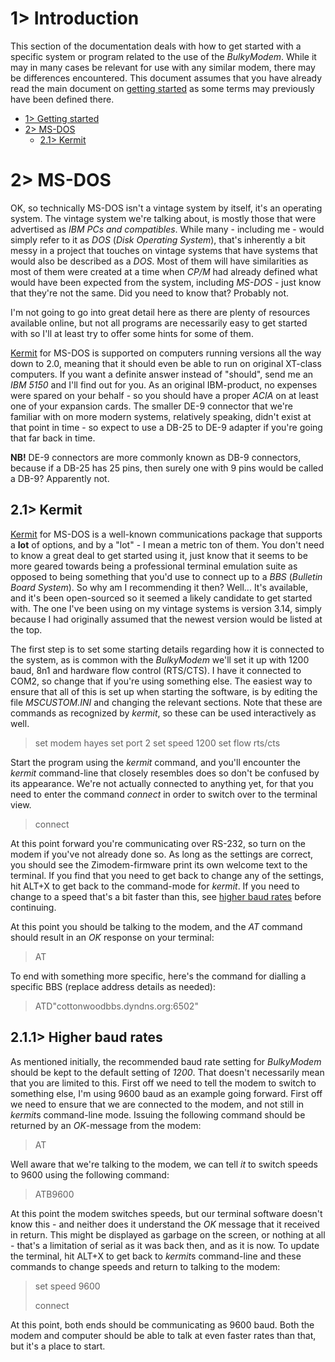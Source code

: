 # 1> Introduction
This section of the documentation deals with how to get started with a specific system or program related to the use of the *BulkyModem*. While it may in many cases be relevant for use with any similar modem, there may be differences encountered. This document assumes that you have already read the main document on [getting started](https://github.com/tebl/BulkyModem/blob/main/documentation/getting_started.md) as some terms may previously have been defined there.

- [1> Getting started](https://github.com/tebl/BulkyModem/blob/main/documentation/getting_started.md)
- [2> MS-DOS](#2-ms-dos)
  - [2.1> Kermit](#21-kermit) 

# 2> MS-DOS
OK, so technically MS-DOS isn't a vintage system by itself, it's an operating system. The vintage system we're talking about, is mostly those that were advertised as *IBM PCs and compatibles*. While many - including me - would simply refer to it as *DOS* (*Disk Operating System*), that's inherently a bit messy in a project that touches on vintage systems that have systems that would also be described as a *DOS*. Most of them will have similarities as most of them were created at a time when *CP/M* had already defined what would have been expected from the system, including *MS-DOS* - just know that they're not the same. Did you need to know that? Probably not. 

I'm not going to go into great detail here as there are plenty of resources available online, but not all programs are necessarily easy to get started with so I'll at least try to offer some hints for some of them.

[Kermit](#21-kermit) for MS-DOS is supported on computers running versions all the way down to 2.0, meaning that it should even be able to run on original XT-class computers. If you want a definite answer instead of "should", send me an *IBM 5150* and I'll find out for you. As an original IBM-product, no expenses were spared on your behalf - so you should have a proper *ACIA* on at least one of your expansion cards. The smaller DE-9 connector that we're familiar with on more modern systems, relatively speaking, didn't exist at that point in time - so expect to use a DB-25 to DE-9 adapter if you're going that far back in time.

**NB!** DE-9 connectors are more commonly known as DB-9 connectors, because if a DB-25 has 25 pins, then surely one with 9 pins would be called a DB-9? Apparently not.

## 2.1> Kermit
[Kermit](https://www.kermitproject.org/mskermit.html) for MS-DOS is a well-known communications package that supports a **lot** of options, and by a "lot" - I mean a metric ton of them. You don't need to know a great deal to get started using it, just know that it seems to be more geared towards being a professional terminal emulation suite as opposed to being something that you'd use to connect up to a *BBS* (*Bulletin Board System*). So why am I recommending it then? Well... It's available, and it's been open-sourced so it seemed a likely candidate to get started with. The one I've been using on my vintage systems is version 3.14, simply because I had originally assumed that the newest version would be listed at the top.

The first step is to set some starting details regarding how it is connected to the system, as is common with the *BulkyModem* we'll set it up with 1200 baud, 8n1 and hardware flow control (RTS/CTS). I have it connected to COM2, so change that if you're using something else. The easiest way to ensure that all of this is set up when starting the software, is by editing the file *MSCUSTOM.INI* and changing the relevant sections. Note that these are commands as recognized by *kermit*, so these can be used interactively as well.
> set modem hayes
> set port 2
> set speed 1200
> set flow rts/cts

Start the program using the *kermit* command, and you'll encounter the *kermit* command-line that closely resembles does so don't be confused by its appearance. We're not actually connected to anything yet, for that you need to enter the command *connect* in order to switch over to the terminal view.
> connect

At this point forward you're communicating over RS-232, so turn on the modem if you've not already done so. As long as the settings are correct, you should see the Zimodem-firmware print its own welcome text to the terminal. If you find that you need to get back to change any of the settings, hit ALT+X to get back to the command-mode for *kermit*. If you need to change to a speed that's a bit faster than this, see [higher baud rates](#211-higher-baud-rates) before continuing.

At this point you should be talking to the modem, and the *AT* command should result in an *OK* response on your terminal:
> AT

To end with something more specific, here's the command for dialling a specific BBS (replace address details as needed):
> ATD"cottonwoodbbs.dyndns.org:6502"

## 2.1.1> Higher baud rates
As mentioned initially, the recommended baud rate setting for *BulkyModem* should be kept to the default setting of *1200*. That doesn't necessarily mean that you are limited to this. First off we need to tell the modem to switch to something else, I'm using 9600 baud as an example going forward. First off we need to ensure that we are connected to the modem, and not still in *kermit*s command-line mode. Issuing the following command should be returned by an *OK*-message from the modem:
> AT

Well aware that we're talking to the modem, we can tell *it* to switch speeds to 9600 using the following command:
> ATB9600

At this point the modem switches speeds, but our terminal software doesn't know this - and neither does it understand the *OK* message that it received in return. This might be displayed as garbage on the screen, or nothing at all - that's a limitation of serial as it was back then, and as it is now. To update the terminal, hit ALT+X to get back to *kermit*s command-line and these commands to change speeds and return to talking to the modem:
> set speed 9600
> 
> connect

At this point, both ends should be communicating as 9600 baud. Both the modem and computer should be able to talk at even faster rates than that, but it's a place to start.
